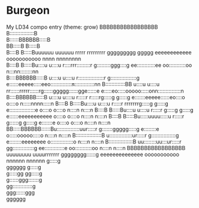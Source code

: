 # Burgeon
My LD34 compo entry (theme: grow)
BBBBBBBBBBBBBBBBB                                                                                                                   
B::::::::::::::::B                                                                                                                  
B::::::BBBBBB:::::B                                                                                                                 
BB:::::B     B:::::B                                                                                                                
  B::::B     B:::::Buuuuuu    uuuuuu rrrrr   rrrrrrrrr      ggggggggg   ggggg    eeeeeeeeeeee       ooooooooooo   nnnn  nnnnnnnn    
  B::::B     B:::::Bu::::u    u::::u r::::rrr:::::::::r    g:::::::::ggg::::g  ee::::::::::::ee   oo:::::::::::oo n:::nn::::::::nn  
  B::::BBBBBB:::::B u::::u    u::::u r:::::::::::::::::r  g:::::::::::::::::g e::::::eeeee:::::eeo:::::::::::::::on::::::::::::::nn 
  B:::::::::::::BB  u::::u    u::::u rr::::::rrrrr::::::rg::::::ggggg::::::gge::::::e     e:::::eo:::::ooooo:::::onn:::::::::::::::n
  B::::BBBBBB:::::B u::::u    u::::u  r:::::r     r:::::rg:::::g     g:::::g e:::::::eeeee::::::eo::::o     o::::o  n:::::nnnn:::::n
  B::::B     B:::::Bu::::u    u::::u  r:::::r     rrrrrrrg:::::g     g:::::g e:::::::::::::::::e o::::o     o::::o  n::::n    n::::n
  B::::B     B:::::Bu::::u    u::::u  r:::::r            g:::::g     g:::::g e::::::eeeeeeeeeee  o::::o     o::::o  n::::n    n::::n
  B::::B     B:::::Bu:::::uuuu:::::u  r:::::r            g::::::g    g:::::g e:::::::e           o::::o     o::::o  n::::n    n::::n
BB:::::BBBBBB::::::Bu:::::::::::::::uur:::::r            g:::::::ggggg:::::g e::::::::e          o:::::ooooo:::::o  n::::n    n::::n
B:::::::::::::::::B  u:::::::::::::::ur:::::r             g::::::::::::::::g  e::::::::eeeeeeee  o:::::::::::::::o  n::::n    n::::n
B::::::::::::::::B    uu::::::::uu:::ur:::::r              gg::::::::::::::g   ee:::::::::::::e   oo:::::::::::oo   n::::n    n::::n
BBBBBBBBBBBBBBBBB       uuuuuuuu  uuuurrrrrrr                gggggggg::::::g     eeeeeeeeeeeeee     ooooooooooo     nnnnnn    nnnnnn
                                                                     g:::::g                                                        
                                                         gggggg      g:::::g                                                        
                                                         g:::::gg   gg:::::g                                                        
                                                          g::::::ggg:::::::g                                                        
                                                           gg:::::::::::::g                                                         
                                                             ggg::::::ggg                                                           
                                                                gggggg                                                              
